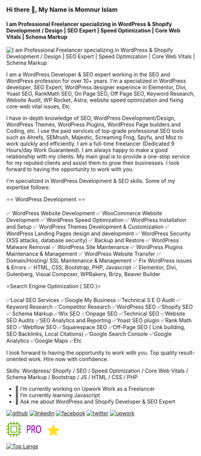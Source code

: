 ### Hi there 👋, My Name is Momnur Islam
#### I am Professional Freelancer specializing in WordPress & Shopify Development / Design | SEO Expert | Speed Optimization | Core Web Vitals | Schema Markup
![I am Professional Freelancer specializing in WordPress & Shopify Development / Design | SEO Expert | Speed Optimization | Core Web Vitals | Schema Markup](https://pbs.twimg.com/profile_banners/1189066856/1681027994/1080x360)

I am a WordPress Developer & SEO expert working in the SEO and WordPress profession for over 10+ years. I'm a specialized in WordPress developer, SEO Expert, WordPress designer experince in Elementor, Divi, Yoast SEO, RankMath SEO, On Page SEO, Off Page SEO, Keyword Research, Website Audit, WP Rocket, Astra, website speed optimization and fixing core-web vital issues, Etc

I have in-depth knowledge of SEO, WordPress Development/Design, WordPress Themes, WordPress Plugins, WordPress Page builders and Coding, etc. I use the paid services of top-grade professional SEO tools such as Ahrefs, SEMrush, Majestic, Screaming Frog, Spyfu, and Moz to work quickly and efficiently. I am a full-time freelancer (Dedicated 9 Hours/day Work Guaranteed).  I am always happy to make a good relationship with my clients. My main goal is to provide a one-stop service for my reputed clients and assist them to grow their businesses. I look forward to having the opportunity to work with you. 

I'm specialized in WordPress Development & SEO skills. Some of my expertise follows:


⭐️⭐️ WordPress Development ⭐️⭐️

✅ WordPress Website Development
✅ WooCommerce Website Development
✅ WordPress Speed Optimization
✅ WordPress Installation and Setup
✅ WordPress Themes Development & Customization
✅ WordPress Landing Pages design and development
✅ WordPress Security (XSS attacks, database security)
✅ Backup and Restore
✅ WordPress Malware Removal
✅ WordPress Site Maintenance
✅ WordPress Plugins Maintenance & Management
✅ WordPress Website Transfer 
✅ Domain/Hosting/ SSL Maintenance & Management
✅ Fix WordPress issues & Errors
✅ HTML, CSS, Bootstrap, PHP, Javascript
✅ Elementor, Divi, Gutenberg, Visual Composer, WPBakery, Brizy, Beaver Builder


⭐️Search Engine Optimization ( SEO )⭐️

✅Local SEO Services
✅Google My Business
✅Technical S E O Audit
✅ Keyword Research
✅Competitor Research
✅WordPress SEO
✅Shopify SEO
✅ Schema Markup
✅Wix SEO
✅Onpage SEO
✅Technical SEO
✅Website SEO Audits
✅SEO Analytics and Reporting
✅Yoast SEO plugin
✅Rank Math SEO
✅Webflow SEO
✅Squarespace SEO
✅Off-Page SEO ( Link building, SEO Backlinks, Local Citations)
✅Google Search Console
✅Google Analytics
✅Google Maps
✅Etc

I look forward to having the opportunity to work with you. Top quality result-oriented work. Hire now with confidence.

Skills: Wordpress/ Shopify / SEO / Speed Optimization / Core Web Vitals / Schema Markup / Bootstrap / JS / HTML / CSS / PHP

- 🔭 I’m currently working on Upwork  Work as a Freelancer  
- 🌱 I’m currently learning Javascript 
- 💬 Ask me about WordPress and Shopify Developer & SEO Expert 


[<img src='https://cdn.jsdelivr.net/npm/simple-icons@3.0.1/icons/github.svg' alt='github' height='40'>](https://github.com/MomnurIslam )  [<img src='https://cdn.jsdelivr.net/npm/simple-icons@3.0.1/icons/linkedin.svg' alt='linkedin' height='40'>](https://www.linkedin.com/in/https://www.linkedin.com/in/momnur-islam-bb81161a0//)  [<img src='https://cdn.jsdelivr.net/npm/simple-icons@3.0.1/icons/facebook.svg' alt='facebook' height='40'>](https://www.facebook.com/https://www.facebook.com/MominurIslamMominbd10/)  [<img src='https://cdn.jsdelivr.net/npm/simple-icons@3.0.1/icons/twitter.svg' alt='twitter' height='40'>](https://twitter.com/https://twitter.com/momnurislam)  [<img src='https://cdn.jsdelivr.net/npm/simple-icons@3.0.1/icons/upwork.svg' alt='upwork' height='40'>](https://www.upwork.com/freelancers/seoexpertandwordpress)  

<a href='https://docs.github.com/en/developers'><img src='https://raw.githubusercontent.com/acervenky/animated-github-badges/master/assets/devbadge.gif' width='40' height='40'></a> <a href='https://github.com/pricing'><img src='https://raw.githubusercontent.com/acervenky/animated-github-badges/master/assets/pro.gif' width='40' height='40'></a> <a href='https://stars.github.com/'><img src='https://raw.githubusercontent.com/acervenky/animated-github-badges/master/assets/starbadge.gif' width='35' height='35'></a> 

[![Top Langs](https://github-readme-stats.vercel.app/api/top-langs/?username=MomnurIslam )](https://github.com/anuraghazra/github-readme-stats)

